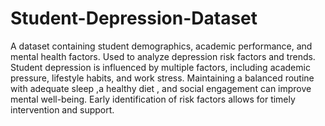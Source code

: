 # Student-Depression-Dataset
A dataset containing student demographics, academic performance, and mental health factors. Used to analyze depression risk factors and trends.
Student depression is  influenced by multiple factors, including academic pressure, lifestyle habits, and work stress.
Maintaining a balanced routine with adequate sleep ,a healthy diet , and social engagement can improve mental well-being.
Early identification of risk factors allows for timely intervention and support.
